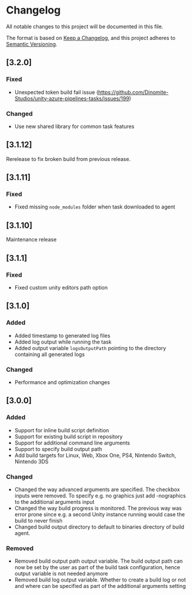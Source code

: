 # Changelog

All notable changes to this project will be documented in this file.

The format is based on [Keep a Changelog](https://keepachangelog.com/en/1.0.0/),
and this project adheres to [Semantic Versioning](https://semver.org/spec/v2.0.0.html).

## [3.2.0]

### Fixed

- Unexpected token build fail issue (https://github.com/Dinomite-Studios/unity-azure-pipelines-tasks/issues/199)

### Changed

- Use new shared library for common task features

## [3.1.12]

Rerelease to fix broken build from previous release.

## [3.1.11]

### Fixed

- Fixed missing `node_modules` folder when task downloaded to agent

## [3.1.10]

Maintenance release

## [3.1.1]

### Fixed

- Fixed custom unity editors path option

## [3.1.0]

### Added

- Added timestamp to generated log files
- Added log output while running the task
- Added output variable `logsOutputPath` pointing to the directory containing all generated logs

### Changed

- Performance and optimization changes

## [3.0.0]

### Added

- Support for inline build script definition
- Support for existing build script in repository
- Support for additional command line arguments
- Support to specify build output path
- Add build targets for Linux, Web, Xbox One, PS4, Nintendo Switch, Nintendo 3DS

### Changed

- Changed the way advanced arguments are specified. The checkbox inputs were removed. To specify e.g. no graphics just add -nographics to the additional arguments input
- Changed the way build progress is monitored. The previous way was error prone since e.g. a second Unity instance running would case the build to never finish
- Changed build output directory to default to binaries directory of build agent.

### Removed

- Removed build output path output variable. The build output path can now be set by the user as part of the build task configuration, hence output variable is not needed anymore
- Removed build log output variable. Whether to create a build log or not and where can be specified as part of the additional arguments setting